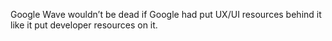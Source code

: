 <!--
id: 905278427
link: http://kevinisom.info/post/905278427/google-wave-wouldnt-be-dead-if-google-had-put
slug: google-wave-wouldnt-be-dead-if-google-had-put
date: Thu Aug 05 2010 12:52:29 GMT+1200 (NZST)
raw: {"blog_name":"kevinisom","id":905278427,"post_url":"http://kevinisom.info/post/905278427/google-wave-wouldnt-be-dead-if-google-had-put","slug":"google-wave-wouldnt-be-dead-if-google-had-put","type":"text","date":"2010-08-05 00:52:29 GMT","timestamp":1280969549,"state":"published","format":"html","reblog_key":"QlDrw9H3","tags":[],"short_url":"http://tmblr.co/Zw68YyrzNFR","highlighted":[],"feed_item":"http://twitter.com/kev_nz/statuses/20335063814","from_feed_id":"650289","note_count":0,"title":null,"body":"<p>Google Wave wouldn&#8217;t be dead if Google had put UX/UI resources behind it like it put developer resources on it.</p>"}
publish: 2010-08-05
tags: 
title: null
-->


Google Wave wouldn’t be dead if Google had put UX/UI resources behind it
like it put developer resources on it.



